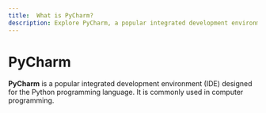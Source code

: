 ```yaml
---
title:  What is PyCharm?
description: Explore PyCharm, a popular integrated development environment (IDE) specifically designed for the Python programming language. Recognize its common use in computer programming, providing developers with a comprehensive toolset for Python development.
---
```


# PyCharm

**PyCharm** is a popular integrated development environment (IDE) designed for the Python programming language. It is commonly used in computer programming.
